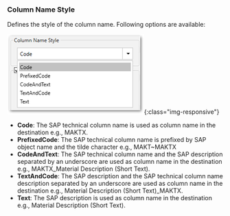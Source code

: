 <!--Don't forget to place the h3 or h4 header, depending on the text body. Sometimes it makes sence to place h4-->
### Column Name Style

Defines the style of the column name. Following options are available: 

![column_name_style_options](/img/content/column_name_style_options.png){:class="img-responsive"}

- **Code**: The SAP technical column name is used as column name in the destination e.g., MAKTX.<br>
- **PrefixedCode**: The SAP technical column name is prefixed by SAP object name and the tilde character e.g., MAKT~MAKTX
- **CodeAndText**: The SAP technical column name and the SAP description separated by an underscore are used as column name in the destination e.g., MAKTX_Material Description (Short Text).<br>
- **TextAndCode**: The SAP description and the SAP technical column name description separated by an underscore are used as column name in the destination e.g., Material Description (Short Text)_MAKTX.
- **Text**: The SAP description is used as column name in the destination e.g., Material Description (Short Text).
